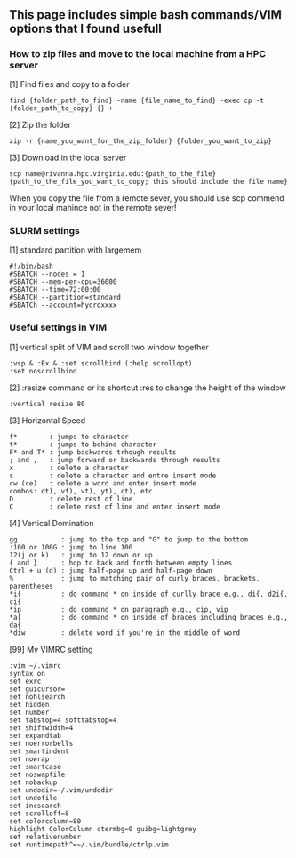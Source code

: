 ## &nbsp;
## This page includes simple bash commands/VIM options that I found usefull

### How to zip files and move to the local machine from a HPC server

[1] Find files and copy to a folder <br />
```
find {folder_path_to_find} -name {file_name_to_find} -exec cp -t {folder_path_to_copy} {} +
```

[2] Zip the folder <br />
```
zip -r {name_you_want_for_the_zip_folder} {folder_you_want_to_zip}
```

[3] Download in the local server <br />
```
scp name@rivanna.hpc.virginia.edu:{path_to_the_file} {path_to_the_file_you_want_to_copy; this should include the file name}
```

When you copy the file from a remote sever, you should use scp commend in your local mahince not in the remote sever!

### SLURM settings
[1] standard partition with largemem
```
#!/bin/bash
#SBATCH --nodes = 1
#SBATCH --mem-per-cpu=36000
#SBATCH --time=72:00:00
#SBATCH --partition=standard
#SBATCh --account=hydroxxxx
```

### Useful settings in VIM
[1] vertical split of VIM and scroll two window together
```
:vsp & :Ex & :set scrollbind (:help scrollopt)
:set noscrollbind
```

[2] :resize command or its shortcut :res to change the height of the window
```
:vertical resize 80
```

[3] Horizontal Speed
```
f*        : jumps to character
t*        : jumps to behind character
F* and T* : jump backwards trhough results
; and ,   : jump forward or backwards through results
x         : delete a character
s         : delete a character and entre insert mode
cw (ce)   : delete a word and enter insert mode
combos: dt), vf), vt), yt), ct), etc
D         : delete rest of line
C         : delete rest of line and enter insert mode
```

[4] Vertical Domination
```
gg           : jump to the top and "G" to jump to the bottom
:100 or 100G : jump to line 100
12(j or k)   : jump to 12 down or up
{ and }      : hop to back and forth between empty lines
Ctrl + u (d) : jump half-page up and half-page down
%            : jump to matching pair of curly braces, brackets, parentheses
*i{          : do command * on inside of curlly brace e.g., di{, d2i{, ci{
*ip          : do command * on paragraph e.g., cip, vip
*a[          : do command * on inside of braces including braces e.g., da{
*diw         : delete word if you're in the middle of word
```

[99] My VIMRC setting
```
:vim ~/.vimrc
syntax on
set exrc
set guicursor=
set nohlsearch
set hidden
set number
set tabstop=4 softtabstop=4
set shiftwidth=4
set expandtab
set noerrorbells
set smartindent
set nowrap
set smartcase
set noswapfile
set nobackup
set undodir=~/.vim/undodir
set undofile
set incsearch
set scrolloff=8
set colorcolumn=80
highlight ColorColumn ctermbg=0 guibg=lightgrey
set relativenumber
set runtimepath^=~/.vim/bundle/ctrlp.vim
```
